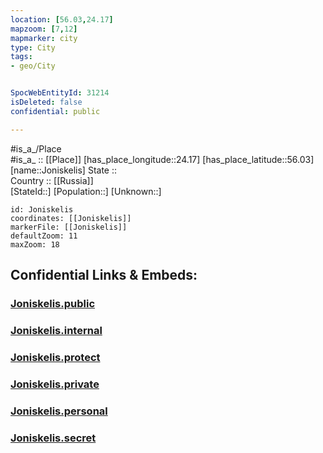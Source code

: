 ```yaml
---
location: [56.03,24.17] 
mapzoom: [7,12] 
mapmarker: city 
type: City
tags:
- geo/City


SpocWebEntityId: 31214
isDeleted: false
confidential: public

---
```

#is_a_/Place  
#is_a_ :: [[Place]] 
[has_place_longitude::24.17] 
[has_place_latitude::56.03] 
[name::Joniskelis] 
State ::  
Country :: [[Russia]]  
[StateId::] 
[Population::] 
[Unknown::] 


```leaflet
id: Joniskelis
coordinates: [[Joniskelis]] 
markerFile: [[Joniskelis]] 
defaultZoom: 11 
maxZoom: 18
```


## Confidential Links & Embeds: 

### [Joniskelis.public](/_public/\Earth\Continent\Europe\Europe~North\Lithuania\Counties~Lithuania\Panevezio\CityJoniskelis.public.md) 

### [Joniskelis.internal](/_internal/\Earth\Continent\Europe\Europe~North\Lithuania\Counties~Lithuania\Panevezio\CityJoniskelis.internal.md) 

### [Joniskelis.protect](/_protect/\Earth\Continent\Europe\Europe~North\Lithuania\Counties~Lithuania\Panevezio\CityJoniskelis.protect.md) 

### [Joniskelis.private](/_private/\Earth\Continent\Europe\Europe~North\Lithuania\Counties~Lithuania\Panevezio\CityJoniskelis.private.md) 

### [Joniskelis.personal](/_personal/\Earth\Continent\Europe\Europe~North\Lithuania\Counties~Lithuania\Panevezio\CityJoniskelis.personal.md) 

### [Joniskelis.secret](/_secret/\Earth\Continent\Europe\Europe~North\Lithuania\Counties~Lithuania\Panevezio\CityJoniskelis.secret.md)

